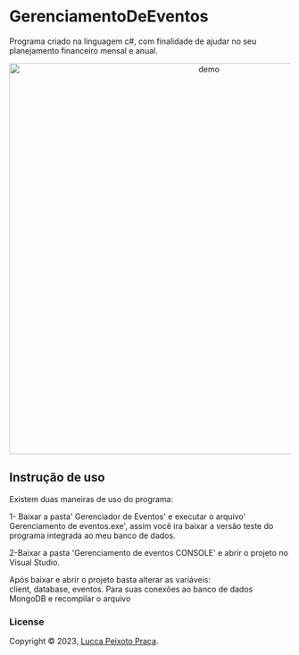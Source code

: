 # GerenciamentoDeEventos
Programa criado na linguagem c#, com finalidade de ajudar no seu planejamento financeiro mensal e anual.

<p align="center">
  <img width="700" align="center" src="https://imgur.com/3DgmvKB.gif" alt="demo"/>
</p>

## Instrução de uso

Existem duas maneiras de uso do programa:

1- Baixar a pasta' Gerenciador de Eventos' e executar o arquivo' Gerenciamento de eventos.exe', assim você ira baixar a versão teste do programa integrada ao meu banco de dados.

2-Baixar a pasta 'Gerenciamento de eventos CONSOLE' e abrir o projeto no Visual Studio.

Após baixar e abrir o projeto basta alterar as variáveis: client, database, eventos. Para suas conexões ao banco de dados MongoDB e recompilar o arquivo

### License

Copyright © 2023, [Lucca Peixoto Praça](https://github.com/LuccaPraca).
